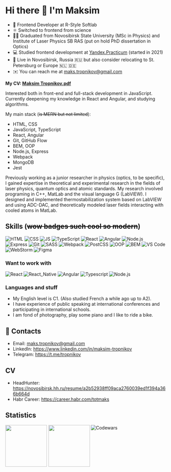 # Hi there 👋 I'm Maksim

- 🏢 Frontend Developer at R-Style Softlab
- ⚛️ Switched to frontend from science
- 👨‍🎓 Graduated from Novosibirsk State University (MSc in Physics) and Institute of Laser Physics SB RAS (put on hold PhD dissertation in Optics)
- 💻 Studied frontend development at [Yandex.Practicum](https://practicum.yandex.ru) (started in 2021)
- 📍 Live in Novosibirsk, Russia 🇷🇺  but also consider relocating to St. Petersburg or Europe 🇳🇱 🇩🇪
- ✉️ You can reach me at maks.tropnikov@gmail.com

**My CV: [Maksim Tropnikov.pdf](https://raw.githubusercontent.com/tropnikov/tropnikov/master/Maksim-Tropnikov.pdf)**


Interested both in front-end and full-stack development in JavaScript. Currently deepening my knowledge in React and Angular, and studying algorithms.

My main stack (~~is MERN but not limited~~):
- HTML, CSS  
- JavaScript, TypeScript  
- React, Angular  
- Git, GitHub Flow  
- BEM, OOP  
- Node.js, Express  
- Webpack  
- MongoDB  
- Jest  

Previously working as a junior researcher in physics (optics, to be specific), I gained expertise in theoretical and experimental research in the fields of laser physics, quantum optics and atomic standards. My research involved programing in C++, MatLab and the visual language G (LabVIEW). I designed and implemented thermostabilization system based on LabVIEW and using ADC-DAC, and theoretically modeled laser fields interacting with cooled atoms in MatLab.

## Skills (~~wow badges such cool so modern~~)

![HTML](https://img.shields.io/badge/HTML-20232A?style=for-the-badge&logo=html5)  ![CSS](https://img.shields.io/badge/-CSS-20232A?style=for-the-badge&logo=css3)  ![JS](https://img.shields.io/badge/-JavaScript-20232A?style=for-the-badge&logo=javascript)  ![TypeScript](https://img.shields.io/badge/-TypeScript-20232A?style=for-the-badge&logo=TypeScript) ![React](https://img.shields.io/badge/-React-20232A?style=for-the-badge&logo=react) ![Angular](https://img.shields.io/badge/-Angular-20232A?style=for-the-badge&logo=angular)  ![Node.js](https://img.shields.io/badge/-Node.js-20232A?style=for-the-badge&logo=node.js)  ![Express](https://img.shields.io/badge/-Express-20232A?style=for-the-badge&logo=Express)  ![Git](https://img.shields.io/badge/-Git-20232A?style=for-the-badge&logo=git)  ![SASS](https://img.shields.io/badge/-SASS-20232A?style=for-the-badge&logo=SASS)  ![Webpack](https://img.shields.io/badge/-Webpack-20232A?style=for-the-badge&logo=webpack)  ![PostCSS](https://img.shields.io/badge/-PostCSS-20232A?style=for-the-badge&logo=postcss)  ![OOP](https://img.shields.io/badge/-OOP-20232A?style=for-the-badge&logo=oop)  ![BEM](https://img.shields.io/badge/-BEM-20232A?style=for-the-badge&logo=BEM)  ![VS Code](https://img.shields.io/badge/-VS_Code-20232A?style=for-the-badge&logo=visualstudiocode)  
![WebStorm](https://img.shields.io/badge/-WebStorm-20232A?style=for-the-badge&logo=WebStorm)  ![Figma](https://img.shields.io/badge/-Figma-20232A?style=for-the-badge&logo=figma)

### Want to work with  

![React](https://img.shields.io/badge/-React-20232A?style=for-the-badge&logo=react)  ![React_Native](https://img.shields.io/badge/-React_Native-20232A?style=for-the-badge&logo=react)  ![Angular](https://img.shields.io/badge/-Angular-20232A?style=for-the-badge&logo=angular)  ![Typescript](https://img.shields.io/badge/-Typescript-20232A?style=for-the-badge&logo=typescript) ![Node.js](https://img.shields.io/badge/-Node.js-20232A?style=for-the-badge&logo=node.js)  

### Languages and stuff
- My English level is C1. (Also studied French a while ago up to A2).
- I have experience of public speaking at international conferences and participating in international schools.
- I am fond of photography, play some piano and I like to ride a bike.

## 🤝 Contacts
- Email: maks.tropnikov@gmail.com
- LinkedIn: https://www.linkedin.com/in/maksim-tropnikov
- Telegram: https://t.me/tropnikov  

## CV
* HeadHunter: https://novosibirsk.hh.ru/resume/a2b52938ff09aca2760039ed1f394a366b664d
* Habr Career: https://career.habr.com/totmaks
<!-- HeadHunter: https://novosibirsk.hh.ru/resume/9803f6c3ff07f93bae0039ed1f4a7351586950 -->

## Statistics  

<div>
<a href="https://github-readme-stats.vercel.app/api?username=tropnikov&count_private=true&show_icons=true&hide=contribs,issues&theme=react">
<img align="left" height="130px" style="margin-right: 5px" src="https://github-readme-stats.vercel.app/api?username=tropnikov&count_private=true&show_icons=true&hide=contribs,issues&theme=react">
</a>
<a href="https://github-readme-stats.vercel.app/api/top-langs/?username=tropnikov&layout=compact&theme=react">
<img align="left" height="130px" src="https://github-readme-stats.vercel.app/api/top-langs/?username=tropnikov&layout=compact&theme=react"/>
</a>
</div>  

<!--
[![Tropnikov GitHub stats](https://github-readme-stats.vercel.app/api?username=tropnikov&count_private=true&show_icons=true&hide=contribs,issues)
](https://github-readme-stats.vercel.app/api?username=tropnikov&count_private=true&show_icons=true)  

[![Top Langs](https://github-readme-stats.vercel.app/api/top-langs/?username=tropnikov&layout=compact)](https://github-readme-stats.vercel.app/api/top-langs/?username=tropnikov)  
-->  
  
![Codewars](https://www.codewars.com/users/tropnikov/badges/large)

<!--
**tropnikov/tropnikov** is a ✨ _special_ ✨ repository because its `README.md` (this file) appears on your GitHub profile.

Here are some ideas to get you started:

- 🔭 I’m currently working on ...
- 🌱 I’m currently learning ...
- 👯 I’m looking to collaborate on ...
- 🤔 I’m looking for help with ...
- 💬 Ask me about ...
- 📫 How to reach me: ...
- 😄 Pronouns: ...
- ⚡ Fun fact: ...
-->
